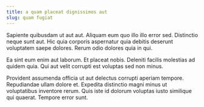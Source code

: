 ```yaml
---
title: a quam placeat dignissimos aut
slug: quam fugiat
---
```


Sapiente quibusdam ut aut aut. Aliquam eum quo illo illo error sed. Distinctio neque sunt aut. Hic quia corporis aspernatur quia debitis deserunt voluptatem saepe dolores. Rerum odio dolores quia in qui.

Ea sint eum enim aut laborum. Et placeat nobis. Deleniti facilis molestias ad quidem quia. Qui aut velit corrupti est voluptas sed non minus.

Provident assumenda officia ut aut delectus corrupti aperiam tempore. Repudiandae ullam dolore et. Expedita distinctio magni minus ut voluptatibus inventore rerum. Quis iste id dolorum voluptas iusto similique qui quaerat. Tempore error sunt.
